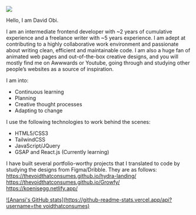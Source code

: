 <img src="https://github.com/TheVoidThatConsumes/TheVoidThatconsumes/blob/main/sigh.png" align="center">
           
Hello, I am David Obi.

I am an intermediate frontend developer with ~2 years of cumulative experience and a freelance
writer with ~5 years experience. I am adept at contributing to a highly collaborative work
environment and passionate about writing clean, efficient and maintainable code. I am also a huge
fan of animated web pages and out-of-the-box creative designs, and you will mostly find me on
Awwwards or Youtube, going through and studying other people’s websites as a source of
inspiration.

I am into:
* Continuous learning
* Planning
* Creative thought processes
* Adapting to change
           
I use the following technologies to work behind the scenes:
* HTML5/CSS3
* TailwindCSS
* JavaScript/JQuery
* GSAP and React.js (Currently learning)
           
I have built several portfolio-worthy projects that I translated to code by studying the designs from
Figma/Dribble. They are as follows:  
https://thevoidthatconsumes.github.io/hydra-landing/
https://thevoidthatconsumes.github.io/Growfy/
https://koenisegg.netlify.app/

[![Anansi's GitHub stats](https://github-readme-stats.vercel.app/api?username=the voidthatconsumes)](https://github.com/anuraghazra/github-readme-stats)
